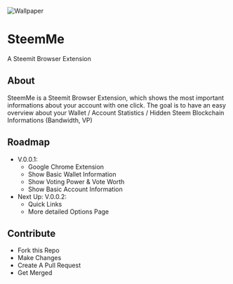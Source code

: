![Wallpaper](https://i.imgur.com/Jezd4xx.png)

# SteemMe
A Steemit Browser Extension

## About
SteemMe is a Steemit Browser Extension, which shows the most important informations about your account with one click.
The goal is to have an easy overview about your Wallet / Account Statistics / Hidden Steem Blockchain Informations (Bandwidth, VP)

## Roadmap
- V.0.0.1:
  - Google Chrome Extension
  - Show Basic Wallet Information
  - Show Voting Power & Vote Worth
  - Show Basic Account Information
- Next Up: V.0.0.2:
  - Quick Links
  - More detailed Options Page

## Contribute
- Fork this Repo
- Make Changes
- Create A Pull Request
- Get Merged
